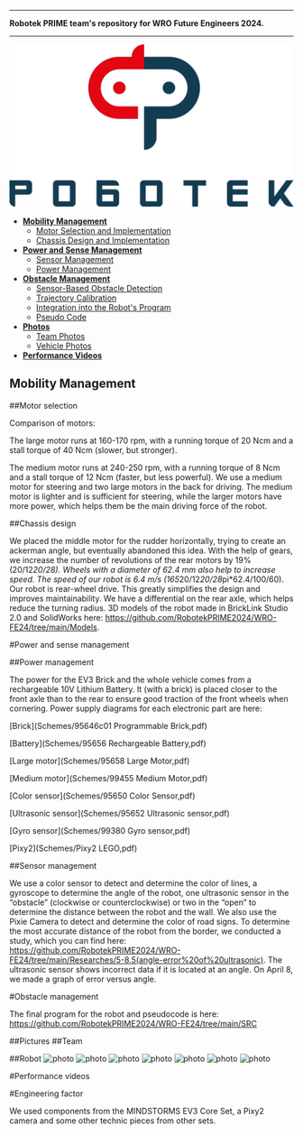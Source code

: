 ***
**Robotek PRIME team's repository for WRO Future Engineers 2024.**
***
<div align=center>
 
![logo](./Images/Robotek.png)

</div>

* [**Mobility Management**](#mobility-management)
  * [Motor Selection and Implementation](#motor-selection-and-implementation)
  * [Chassis Design and Implementation](#chassis-design-and-implementation)
* [**Power and Sense Management**](#power-and-sense-management)
  * [Sensor Management](#sensor-management)
  * [Power Management](#power-management)
* [**Obstacle Management**](#obstacle-management)
  * [Sensor-Based Obstacle Detection](#Sensor-Based-Obstacle-Detection)
  * [Trajectory Calibration](#trajectory-calibration)
  * [Integration into the Robot's Program](#Integration-into-the-Robot's-Program)
  * [Pseudo Code](#pseudo-code)
* [**Photos**](#Pictures)
  * [Team Photos](#team-photos)
  * [Vehicle Photos](#vehicle-photos)
* [**Performance Videos**](#performance-videos)

## Mobility Management

##Motor selection

Comparison of motors:

The large motor runs at 160-170 rpm, with a running torque of 20 Ncm and a stall torque of 40 Ncm (slower, but stronger).

The medium motor runs at 240-250 rpm, with a running torque of 8 Ncm and a stall torque of 12 Ncm (faster, but less powerful).
We use a medium motor for steering and two large motors in the back for driving. The medium motor is lighter and is sufficient for steering, while the larger motors have more power, which helps them be the main driving force of the robot.

##Chassis design

We placed the middle motor for the rudder horizontally, trying to create an ackerman angle, but eventually abandoned this idea. With the help of gears, we increase the number of revolutions of the rear motors by 19% (20/12*20/28). Wheels with a diameter of 62.4 mm also help to increase speed. The speed of our robot is 6.4 m/s (165*20/12*20/28*pi*62.4/100/60). Our robot is rear-wheel drive. This greatly simplifies the design and improves maintainability. We have a differential on the rear axle, which helps reduce the turning radius. 3D models of the robot made in BrickLink Studio 2.0 and SolidWorks here: https://github.com/RobotekPRIME2024/WRO-FE24/tree/main/Models.

#Power and sense management

##Power management

The power for the EV3 Brick and the whole vehicle comes from a rechargeable 10V Lithium Battery. It (with a brick) is placed closer to the front axle than to the rear to ensure good traction of the front wheels when cornering.
Power supply diagrams for each electronic part are here:

[Brick](Schemes/95646c01 Programmable Brick,pdf)

[Battery](Schemes/95656 Rechargeable Battery,pdf)

[Large motor](Schemes/95658 Large Motor,pdf)

[Medium motor](Schemes/99455 Medium Motor,pdf)

[Color sensor](Schemes/95650 Color Sensor,pdf)

[Ultrasonic sensor](Schemes/95652 Ultrasonic sensor,pdf)

[Gyro sensor](Schemes/99380 Gyro sensor,pdf)

[Pixy2](Schemes/Pixy2 LEGO,pdf)

##Sensor management

We use a color sensor to detect and determine the color of lines, a gyroscope to determine the angle of the robot, one ultrasonic sensor in the “obstacle” (clockwise or counterclockwise) or two in the “open” to determine the distance between the robot and the wall. We also use the Pixie Camera to detect and determine the color of road signs. To determine the most accurate distance of the robot from the border, we conducted a study, which you can find here: https://github.com/RobotekPRIME2024/WRO-FE24/tree/main/Researches/5-8.5(angle-error%20of%20ultrasonic). The ultrasonic sensor shows incorrect data if it is located at an angle. On April 8, we made a graph of error versus angle.

#Obstacle management

The final program for the robot and pseudocode is here: https://github.com/RobotekPRIME2024/WRO-FE24/tree/main/SRC

##Pictures
##Team


##Robot
![photo](.V-photos/Photorealistic/Robot.png)
![photo](.V-photos/Photorealistic/RobotTop.png)
![photo](.V-photos/Photorealistic/RobotBottom.png)
![photo](.V-photos/Photorealistic/RobotFront.png)
![photo](.V-photos/Photorealistic/RobotRear.png)
![photo](.V-photos/Photorealistic/RobotLeft.png)
![photo](.V-photos/Photorealistic/RobotRight.png)

#Performance videos


#Engineering factor

We used components from the MINDSTORMS EV3 Core Set, a Pixy2 camera and some other technic pieces from other sets.
